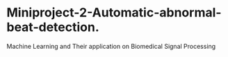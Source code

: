 # Miniproject-2-Automatic-abnormal-beat-detection.
Machine Learning and Their application on Biomedical Signal Processing
